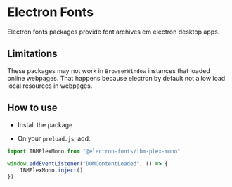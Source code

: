 # Electron Fonts

Electron fonts packages provide font archives em electron desktop apps.

## Limitations

These packages may not work in `BrowserWindow` instances that loaded online webpages. That happens because electron by default not allow load local resources in webpages.

## How to use

* Install the package

* On your `preload.js`, add:

```ts
import IBMPlexMono from "@electron-fonts/ibm-plex-mono"

window.addEventListener("DOMContentLoaded", () => {
    IBMPlexMono.inject()
})
```